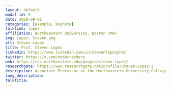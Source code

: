 ```yaml
---
layout: default
modal-id: 9
date: 2020-08-01
categories: [example, keynote]
talklink: lopez
affiliation: Northeastern University, Boston (MA)
img: Lopez, Steven.png
alt: Steven Lopez
title: Prof. Steven Lopez
linkedin: https://www.linkedin.com/in/stevenlopezphd/
twitter: https://x.com/nodecrashers
web: https://cos.northeastern.edu/people/steven-lopez/
researchgate: https://www.researchgate.net/profile/Steven-Lopez-2
description: Associate Professor at the Northeastern University College of Science
long_description:
talktitle: 
---
```

